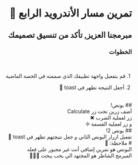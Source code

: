 <div dir = "rtl">

# تمرين مسار الأندرويد الرابع 💚
## مبرمجنا العزيز, تأكد من تنسيق تصميمك
### الخطوات 

<br>

&#x202b; 1. قم بتفعيل واجهة تطبيقك الذي صممته في الحصة الماضية 
<br>

&#x202b; 2. أجعل النتيحة تظهر في toast 🍞

<br>
##  بونص! 
<br>
أضف زرين تحت زر Calculate 
<br>
زر لعملية الضرب ✖
<br> 
و زر لعملية القسمة ➗
<br>
##  بونص 2!
<br>
تفعيل ازرار البونص الثاني و جعل نتيجتهم تظهر في toast 🍞
<br> 
# ملاحظة: 📢
<br>
البونص هو تمرين إضافي أنت غير مجبور على فعله
<br>
المبرمج الشاطر هو المجتهد الي يحب يبحث 🤩👍🏻

</div>
